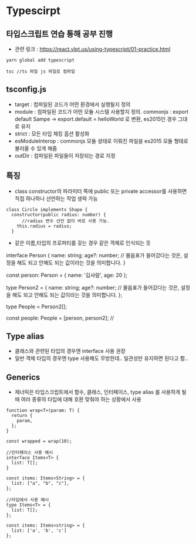 # Typescirpt

## 타입스크립트 연습 통해 공부 진행

- 관련 링크 : https://react.vlpt.us/using-typescript/01-practice.html

```
yarn global add typescript

tsc //ts 파일 js 파일로 컴파일
```

## tsconfig.js

- target : 컴파일된 코드가 어떤 환경에서 실행될지 정의
- module : 컴파일된 코드가 어떤 모듈 시스템 사용할지 정의. commonjs : export default Sampe -> export.default = helloWorld 로 변환, es2015인 경우 그대로 유지
- strict : 모든 타입 체킹 옵션 활성화
- esModuleInterop : commonjs 모듈 셩태로 이뤄진 파일을 es2015 모듈 형태로 불러올 수 있게 해줌
- outDir : 컴파일된 파일들이 저장되는 경로 지정

## 특징

- class constructor의 파라미터 쪽에 public 또는 private accessor를 사용하면 직접 하나하나 선언하는 작업 생략 가능

```
class Circle implements Shape {
  constructor(public radius: number) {
      //radius 변수 선언 없이 바로 사용 가능.
    this.radius = radius;
  }
```

- 같은 이름,타입의 프로퍼티를 갖는 경우 같은 객체로 인식되는 듯

interface Person {
name: string;
age?: number; // 물음표가 들어갔다는 것은, 설정을 해도 되고 안해도 되는 값이라는 것을 의미합니다.
}

const person: Person = {
name: '김사람',
age: 20
};

type Person2 = {
name: string;
age?: number; // 물음표가 들어갔다는 것은, 설정을 해도 되고 안해도 되는 값이라는 것을 의미합니다.
};

type People = Person2[];

const people: People = [person, person2]; //

## Type alias

- 클래스와 관련된 타입의 경우엔 interface 사용 권장
- 일반 객체 타입의 경우엔 type 사용해도 무방한데.. 일관성만 유지하면 된다고 함..

## Generics

- 제너릭은 타입스크립트에서 함수, 클래스, 인터페이스, type alias 를 사용하게 될때 여러 종류의 타입에 대해 호환 맞춰야 하는 상황에서 사용

```
function wrap<T>(param: T) {
  return {
    param,
  };
}

const wrapped = wrap(10);

//인터페이스 사용 예시
interface Items<T> {
  list: T[];
}

const items: Items<String> = {
  list: ["a", "b", "c"],
};

//타입에서 사용 예시
type Items<T> = {
  list: T[];
};

const items: Items<string> = {
  list: ['a', 'b', 'c']
};
```
